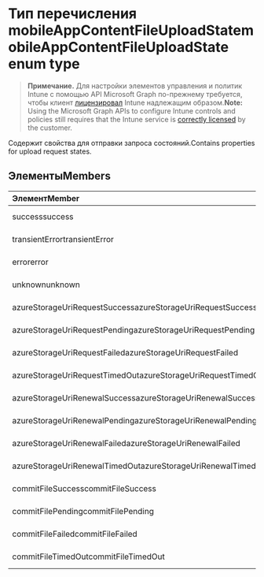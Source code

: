 # <a name="mobileappcontentfileuploadstate-enum-type"></a><span data-ttu-id="2abba-101">Тип перечисления mobileAppContentFileUploadState</span><span class="sxs-lookup"><span data-stu-id="2abba-101">mobileAppContentFileUploadState enum type</span></span>

> <span data-ttu-id="2abba-102">**Примечание.** Для настройки элементов управления и политик Intune с помощью API Microsoft Graph по-прежнему требуется, чтобы клиент [лицензировал](https://go.microsoft.com/fwlink/?linkid=839381) Intune надлежащим образом.</span><span class="sxs-lookup"><span data-stu-id="2abba-102">**Note:** Using the Microsoft Graph APIs to configure Intune controls and policies still requires that the Intune service is [correctly licensed](https://go.microsoft.com/fwlink/?linkid=839381) by the customer.</span></span>

<span data-ttu-id="2abba-103">Содержит свойства для отправки запроса состояний.</span><span class="sxs-lookup"><span data-stu-id="2abba-103">Contains properties for upload request states.</span></span>
## <a name="members"></a><span data-ttu-id="2abba-104">Элементы</span><span class="sxs-lookup"><span data-stu-id="2abba-104">Members</span></span>
|<span data-ttu-id="2abba-105">Элемент</span><span class="sxs-lookup"><span data-stu-id="2abba-105">Member</span></span>|<span data-ttu-id="2abba-106">Значение</span><span class="sxs-lookup"><span data-stu-id="2abba-106">Value</span></span>|<span data-ttu-id="2abba-107">Описание</span><span class="sxs-lookup"><span data-stu-id="2abba-107">Description</span></span>|
|:---|:---|:---|
|<span data-ttu-id="2abba-108">success</span><span class="sxs-lookup"><span data-stu-id="2abba-108">success</span></span>|<span data-ttu-id="2abba-109">0</span><span class="sxs-lookup"><span data-stu-id="2abba-109">0</span></span>|<span data-ttu-id="2abba-110">Н/Д</span><span class="sxs-lookup"><span data-stu-id="2abba-110">Not yet documented</span></span>|
|<span data-ttu-id="2abba-111">transientError</span><span class="sxs-lookup"><span data-stu-id="2abba-111">transientError</span></span>|<span data-ttu-id="2abba-112">1</span><span class="sxs-lookup"><span data-stu-id="2abba-112">1</span></span>|<span data-ttu-id="2abba-113">Н/Д</span><span class="sxs-lookup"><span data-stu-id="2abba-113">Not yet documented</span></span>|
|<span data-ttu-id="2abba-114">error</span><span class="sxs-lookup"><span data-stu-id="2abba-114">error</span></span>|<span data-ttu-id="2abba-115">2</span><span class="sxs-lookup"><span data-stu-id="2abba-115">2</span></span>|<span data-ttu-id="2abba-116">Н/Д</span><span class="sxs-lookup"><span data-stu-id="2abba-116">Not yet documented</span></span>|
|<span data-ttu-id="2abba-117">unknown</span><span class="sxs-lookup"><span data-stu-id="2abba-117">unknown</span></span>|<span data-ttu-id="2abba-118">3</span><span class="sxs-lookup"><span data-stu-id="2abba-118">3</span></span>|<span data-ttu-id="2abba-119">Н/Д</span><span class="sxs-lookup"><span data-stu-id="2abba-119">Not yet documented</span></span>|
|<span data-ttu-id="2abba-120">azureStorageUriRequestSuccess</span><span class="sxs-lookup"><span data-stu-id="2abba-120">azureStorageUriRequestSuccess</span></span>|<span data-ttu-id="2abba-121">100</span><span class="sxs-lookup"><span data-stu-id="2abba-121">100</span></span>|<span data-ttu-id="2abba-122">Н/Д</span><span class="sxs-lookup"><span data-stu-id="2abba-122">Not yet documented</span></span>|
|<span data-ttu-id="2abba-123">azureStorageUriRequestPending</span><span class="sxs-lookup"><span data-stu-id="2abba-123">azureStorageUriRequestPending</span></span>|<span data-ttu-id="2abba-124">101</span><span class="sxs-lookup"><span data-stu-id="2abba-124">101</span></span>|<span data-ttu-id="2abba-125">Н/Д</span><span class="sxs-lookup"><span data-stu-id="2abba-125">Not yet documented</span></span>|
|<span data-ttu-id="2abba-126">azureStorageUriRequestFailed</span><span class="sxs-lookup"><span data-stu-id="2abba-126">azureStorageUriRequestFailed</span></span>|<span data-ttu-id="2abba-127">102</span><span class="sxs-lookup"><span data-stu-id="2abba-127">102</span></span>|<span data-ttu-id="2abba-128">Н/Д</span><span class="sxs-lookup"><span data-stu-id="2abba-128">Not yet documented</span></span>|
|<span data-ttu-id="2abba-129">azureStorageUriRequestTimedOut</span><span class="sxs-lookup"><span data-stu-id="2abba-129">azureStorageUriRequestTimedOut</span></span>|<span data-ttu-id="2abba-130">103</span><span class="sxs-lookup"><span data-stu-id="2abba-130">103</span></span>|<span data-ttu-id="2abba-131">Н/Д</span><span class="sxs-lookup"><span data-stu-id="2abba-131">Not yet documented</span></span>|
|<span data-ttu-id="2abba-132">azureStorageUriRenewalSuccess</span><span class="sxs-lookup"><span data-stu-id="2abba-132">azureStorageUriRenewalSuccess</span></span>|<span data-ttu-id="2abba-133">200</span><span class="sxs-lookup"><span data-stu-id="2abba-133">200</span></span>|<span data-ttu-id="2abba-134">Н/Д</span><span class="sxs-lookup"><span data-stu-id="2abba-134">Not yet documented</span></span>|
|<span data-ttu-id="2abba-135">azureStorageUriRenewalPending</span><span class="sxs-lookup"><span data-stu-id="2abba-135">azureStorageUriRenewalPending</span></span>|<span data-ttu-id="2abba-136">201</span><span class="sxs-lookup"><span data-stu-id="2abba-136">201</span></span>|<span data-ttu-id="2abba-137">Н/Д</span><span class="sxs-lookup"><span data-stu-id="2abba-137">Not yet documented</span></span>|
|<span data-ttu-id="2abba-138">azureStorageUriRenewalFailed</span><span class="sxs-lookup"><span data-stu-id="2abba-138">azureStorageUriRenewalFailed</span></span>|<span data-ttu-id="2abba-139">202</span><span class="sxs-lookup"><span data-stu-id="2abba-139">202</span></span>|<span data-ttu-id="2abba-140">Н/Д</span><span class="sxs-lookup"><span data-stu-id="2abba-140">Not yet documented</span></span>|
|<span data-ttu-id="2abba-141">azureStorageUriRenewalTimedOut</span><span class="sxs-lookup"><span data-stu-id="2abba-141">azureStorageUriRenewalTimedOut</span></span>|<span data-ttu-id="2abba-142">203</span><span class="sxs-lookup"><span data-stu-id="2abba-142">203</span></span>|<span data-ttu-id="2abba-143">Н/Д</span><span class="sxs-lookup"><span data-stu-id="2abba-143">Not yet documented</span></span>|
|<span data-ttu-id="2abba-144">commitFileSuccess</span><span class="sxs-lookup"><span data-stu-id="2abba-144">commitFileSuccess</span></span>|<span data-ttu-id="2abba-145">300</span><span class="sxs-lookup"><span data-stu-id="2abba-145">300</span></span>|<span data-ttu-id="2abba-146">Н/Д</span><span class="sxs-lookup"><span data-stu-id="2abba-146">Not yet documented</span></span>|
|<span data-ttu-id="2abba-147">commitFilePending</span><span class="sxs-lookup"><span data-stu-id="2abba-147">commitFilePending</span></span>|<span data-ttu-id="2abba-148">301</span><span class="sxs-lookup"><span data-stu-id="2abba-148">301</span></span>|<span data-ttu-id="2abba-149">Н/Д</span><span class="sxs-lookup"><span data-stu-id="2abba-149">Not yet documented</span></span>|
|<span data-ttu-id="2abba-150">commitFileFailed</span><span class="sxs-lookup"><span data-stu-id="2abba-150">commitFileFailed</span></span>|<span data-ttu-id="2abba-151">302</span><span class="sxs-lookup"><span data-stu-id="2abba-151">302</span></span>|<span data-ttu-id="2abba-152">Н/Д</span><span class="sxs-lookup"><span data-stu-id="2abba-152">Not yet documented</span></span>|
|<span data-ttu-id="2abba-153">commitFileTimedOut</span><span class="sxs-lookup"><span data-stu-id="2abba-153">commitFileTimedOut</span></span>|<span data-ttu-id="2abba-154">303</span><span class="sxs-lookup"><span data-stu-id="2abba-154">303</span></span>|<span data-ttu-id="2abba-155">Н/Д</span><span class="sxs-lookup"><span data-stu-id="2abba-155">Not yet documented</span></span>|




